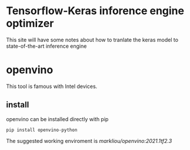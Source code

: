 Tensorflow-Keras inforence engine optimizer
==
This site will have some notes about how to tranlate the keras model to state-of-the-art inference engine
# openvino
This tool is famous with Intel devices.
## install
openvino can be installed directly with pip
```
pip install openvino-python
```
The suggested working enviroment is *markliou/openvino:2021.1tf2.3*